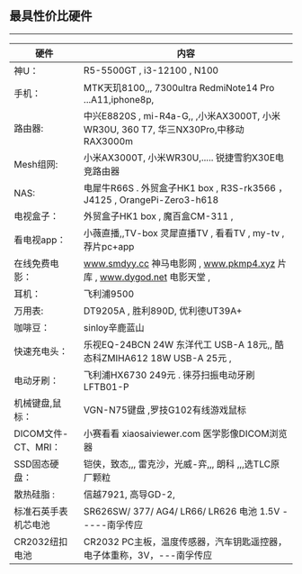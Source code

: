 ## 最具性价比硬件
------------------------------------- 

|硬件                  |            内容                                                                 |
|-------------          |-------------------------------------------------------------                    |
| 神U：                | R5-5500GT  ,  i3-12100    ,   N100                                              |
| 手机：               | MTK天玑8100,,,      7300ultra  RedmiNote14 Pro         ...A11,iphone8p,           |
|路由器:               | 中兴E8820S , mi-R4a-G,, ,小米AX3000T, 小米WR30U, 360 T7, 华三NX30Pro,中移动RAX3000m   |
|Mesh组网:             | 小米AX3000T, 小米WR30U,..... 锐捷雪豹X30E电竞路由器                               |
|NAS:                 |  电犀牛R66S . 外贸盒子HK1 box , R3S-rk3566 ，J4125 ,   OrangePi-Zero3-h618          |
|电视盒子：             | 外贸盒子HK1 box ,  魔百盒CM-311 ,                                                | 
|看电视app：           | 小薇直播,,TV-box  灵犀直播TV ,  看看TV  , my-tv  ,荐片pc+app                   |
|在线免费电影：         | www.smdyy.cc 神马电影网 ,  www.pkmp4.xyz 片库 ,  www.dygod.net 电影天堂    ,       |
| 耳机：               |      飞利浦9500                                                                 | 
| 万用表:              |  DT9205A   ,     胜利890D,    优利德UT39A+                                      |
|咖啡豆：              | sinloy辛鹿蓝山                                                                   | 
|快速充电头：           | 乐视EQ-24BCN 24W 东洋代工 USB-A 18元,,    酷态科ZMIHA612 18W USB-A 25元 ,         |
|电动牙刷：            | 飞利浦HX6730 249元   .    徕芬扫振电动牙刷 LFTB01-P                                 |
| 机械键盘,鼠标：       |  VGN-N75键盘      ,罗技G102有线游戏鼠标                                            |
|DICOM文件-CT、MRI：   |  小赛看看    xiaosaiviewer.com    医学影像DICOM浏览器                            |
| SSD固态硬盘：        |  铠侠，致态,,,    雷克沙，光威-弈,,,   朗科   ,,,选TLC原厂颗粒                      | 
| 散热硅脂 :           |   信越7921,  高导GD-2,                                                     | 
| 标准石英手表机芯电池  |      SR626SW/ 377/ AG4/ LR66/ LR626 电池  1.5V  -----南孚传应               |
| CR2032纽扣电池       |     CR2032 PC主板，温度传感器，汽车钥匙遥控器，电子体重称，3V，---南孚传应                |
